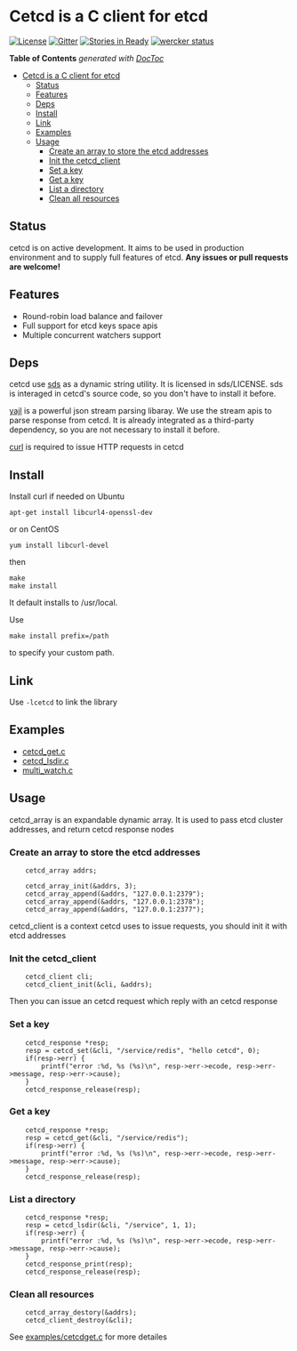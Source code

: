 # Cetcd is a C client for etcd

[![License](https://img.shields.io/badge/license-Apache2.0-blue.svg)](LICENSE)
[![Gitter](https://badges.gitter.im/Join%20Chat.svg)](https://gitter.im/shafreeck/cetcd?utm_source=badge&utm_medium=badge&utm_campaign=pr-badge)
[![Stories in Ready](https://badge.waffle.io/shafreeck/cetcd.png?label=ready&title=Ready)](https://waffle.io/shafreeck/cetcd)
[![wercker status](https://app.wercker.com/status/cc417f5b6e093b4d0b962580a3d022cb/s/master "wercker status")](https://app.wercker.com/project/bykey/cc417f5b6e093b4d0b962580a3d022cb)

<!-- START doctoc generated TOC please keep comment here to allow auto update -->
<!-- DON'T EDIT THIS SECTION, INSTEAD RE-RUN doctoc TO UPDATE -->
**Table of Contents**  *generated with [DocToc](https://github.com/thlorenz/doctoc)*

- [Cetcd is a C client for etcd](#cetcd-is-a-c-client-for-etcd)
  - [Status](#status)
  - [Features](#features)
  - [Deps](#deps)
  - [Install](#install)
  - [Link](#link)
  - [Examples](#examples)
  - [Usage](#usage)
    - [Create an array to store the etcd addresses](#create-an-array-to-store-the-etcd-addresses)
    - [Init the cetcd_client](#init-the-cetcd_client)
    - [Set a key](#set-a-key)
    - [Get a key](#get-a-key)
    - [List a directory](#list-a-directory)
    - [Clean all resources](#clean-all-resources)

<!-- END doctoc generated TOC please keep comment here to allow auto update -->

## Status
 cetcd is on active development. It aims to be used in production environment and to supply full features of etcd.
 **Any issues or pull requests are welcome!**

## Features
 * Round-robin load balance and failover
 * Full support for etcd keys space apis
 * Multiple concurrent watchers support

## Deps
 cetcd use [sds](https://github.com/antirez/sds) as a dynamic string utility.  It is licensed in sds/LICENSE.
 sds is interaged in cetcd's source code, so you don't have to install it before.

 [yajl](https://github.com/lloyd/yajl) is a powerful json stream parsing libaray. We use the stream apis to
 parse response from cetcd. It is already integrated as a third-party dependency, so you are not necessary to
 install it before.

 [curl](http://curl.haxx.se/download.html) is required to issue HTTP requests in cetcd

## Install

Install curl if needed
on Ubuntu
```
apt-get install libcurl4-openssl-dev
```
or on CentOS
```
yum install libcurl-devel
```
then
 ```
 make
 make install
 ```
 It default installs to /usr/local.

 Use
 ```
 make install prefix=/path
 ```
 to specify your custom path.

## Link
 Use `-lcetcd` to link the library

## Examples
* [cetcd_get.c](examples/cetcd_get.c)
* [cetcd_lsdir.c](examples/cetcd_lsdir.c)
* [multi_watch.c](examples/multi_watch.c)

## Usage
cetcd_array is an expandable dynamic array. It is used to pass etcd cluster addresses, and return cetcd response nodes

### Create an array to store the etcd addresses
```
    cetcd_array addrs;

    cetcd_array_init(&addrs, 3);
    cetcd_array_append(&addrs, "127.0.0.1:2379");
    cetcd_array_append(&addrs, "127.0.0.1:2378");
    cetcd_array_append(&addrs, "127.0.0.1:2377");
```

cetcd_client is a context cetcd uses to issue requests, you should init it with etcd addresses
### Init the cetcd_client
```
    cetcd_client cli;
    cetcd_client_init(&cli, &addrs);
```

Then you can issue an cetcd request which reply with an cetcd response
### Set a key
```
    cetcd_response *resp;
    resp = cetcd_set(&cli, "/service/redis", "hello cetcd", 0);
    if(resp->err) {
        printf("error :%d, %s (%s)\n", resp->err->ecode, resp->err->message, resp->err->cause);
    }
    cetcd_response_release(resp);
```

### Get a key
```
    cetcd_response *resp;
    resp = cetcd_get(&cli, "/service/redis");
    if(resp->err) {
        printf("error :%d, %s (%s)\n", resp->err->ecode, resp->err->message, resp->err->cause);
    }
    cetcd_response_release(resp);
```
### List a directory
```
    cetcd_response *resp;
    resp = cetcd_lsdir(&cli, "/service", 1, 1);
    if(resp->err) {
        printf("error :%d, %s (%s)\n", resp->err->ecode, resp->err->message, resp->err->cause);
    }
    cetcd_response_print(resp);
    cetcd_response_release(resp);
```

### Clean all resources
```
    cetcd_array_destory(&addrs);
    cetcd_client_destroy(&cli);
```
See [examples/cetcdget.c](https://github.com/shafreeck/cetcd/blob/master/examples/cetcdget.c) for more detailes
